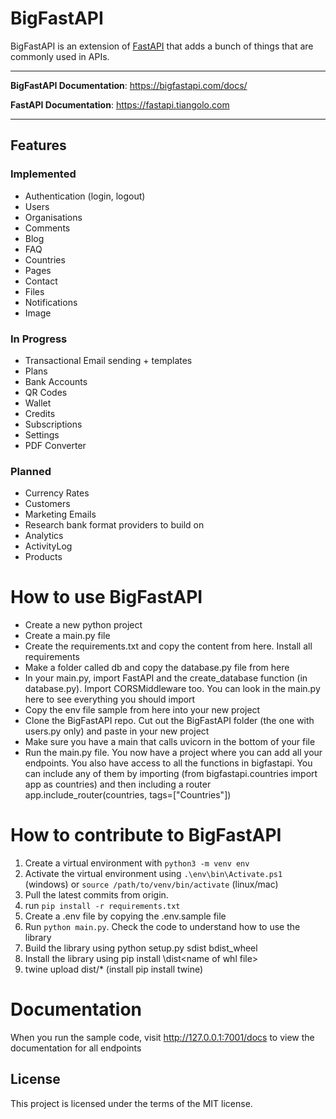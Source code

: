 # BigFastAPI

BigFastAPI is an extension of [FastAPI](https://github.com/tiangolo/fastapi) that adds a bunch of things that are commonly used in APIs.

---
**BigFastAPI Documentation**: <a href="https://bigfastapi.com/docs/" target="_blank">https://bigfastapi.com/docs/</a>

**FastAPI Documentation**: <a href="https://fastapi.tiangolo.com" target="_blank">https://fastapi.tiangolo.com</a>

---

## Features

### Implemented
- Authentication (login, logout)
- Users
- Organisations
- Comments
- Blog
- FAQ
- Countries
- Pages
- Contact
- Files
- Notifications
- Image

### In Progress
- Transactional Email sending + templates
- Plans
- Bank Accounts
- QR Codes
- Wallet
- Credits
- Subscriptions
- Settings
- PDF Converter

### Planned
- Currency Rates
- Customers
- Marketing Emails
- Research bank format providers to build on
- Analytics
- ActivityLog
- Products

# How to use BigFastAPI
- Create a new python project
- Create a main.py file
- Create the requirements.txt and copy the content from here. Install all requirements
- Make a folder called db and copy the database.py file from here
- In your main.py, import FastAPI and the create_database function (in database.py). Import
  CORSMiddleware too. You can look in the main.py here to see everything you should import
- Copy the env file sample from here into your new project
- Clone the BigFastAPI repo. Cut out the BigFastAPI folder (the one with users.py only) and paste in your new project
- Make sure you have a main that calls uvicorn in the bottom of your file
- Run the main.py file. You now have a project where you can add all your endpoints. You also have
  access to all the functions in bigfastapi. You can include any of them by importing (from bigfastapi.countries import app as countries) and then including a router app.include_router(countries, tags=["Countries"])

# How to contribute to BigFastAPI

1. Create a virtual environment with `python3 -m venv env`
2. Activate the virtual environment using `.\env\bin\Activate.ps1` (windows) or `source /path/to/venv/bin/activate` (linux/mac)
3. Pull the latest commits from origin.
4. run `pip install -r requirements.txt`
5. Create a .env file by copying the .env.sample file
6. Run `python main.py`. Check the code to understand how to use the library
7. Build the library using python setup.py sdist bdist_wheel
7. Install the library using pip install <path to local bigfastapi>\dist\<name of whl file>
8. twine upload dist/* (install pip install twine)

# Documentation

When you run the sample code, visit http://127.0.0.1:7001/docs to view the documentation for all endpoints

## License

This project is licensed under the terms of the MIT license.